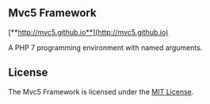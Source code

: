 ## Mvc5 Framework
[**http://mvc5.github.io**](http://mvc5.github.io)

A PHP 7 programming environment with named arguments.  

## License

The Mvc5 Framework is licensed under the [MIT License](http://opensource.org/licenses/MIT).
